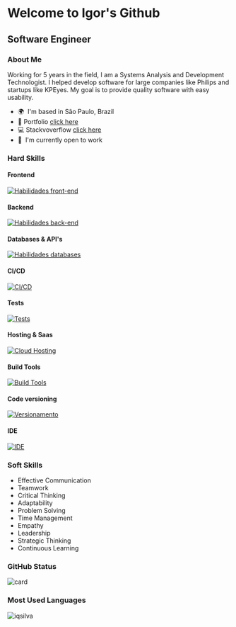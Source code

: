 Welcome to Igor's Github
==================================================================================================================================
Software Engineer
-------------------------------------------------------
### About Me 
Working for 5 years in the field, I am a Systems Analysis and Development Technologist.
I helped develop software for large companies like Philips and startups like KPEyes.
My goal is to provide quality software with easy usability. 

*   🌍  I'm based in São Paulo, Brazil
*   :floppy_disk:  Portfolio [click here](http://iqsilva.github.io/)
*   :computer: Stackvoverflow [click here](https://stackoverflow.com/users/22771394/igor-silva)
*   🚀  I'm currently open to work

### Hard Skills 

#### Frontend
[![Habilidades front-end](https://skillicons.dev/icons?i=html,css,js,ts,react,redux,sass
)](https://skillicons.dev)
 
#### Backend
[![Habilidades back-end](https://skillicons.dev/icons?i=js,ts,nodejs,express
)](https://skillicons.dev)

#### Databases & API's
[![Habilidades databases](https://skillicons.dev/icons?i=firebase,mongodb,mysql,postman
)](https://skillicons.dev)

#### CI/CD
[![CI/CD](https://skillicons.dev/icons?i=githubactions
)](https://skillicons.dev)

#### Tests
[![Tests](https://skillicons.dev/icons?i=jest
)](https://skillicons.dev)

#### Hosting & Saas
[![Cloud Hosting](https://skillicons.dev/icons?i=vercel,firebase,github
)](https://skillicons.dev)

#### Build Tools
[![Build Tools](https://skillicons.dev/icons?i=vite,react
)](https://skillicons.dev)

#### Code versioning
[![Versionamento](https://skillicons.dev/icons?i=git,github
)](https://skillicons.dev)

#### IDE
[![IDE](https://skillicons.dev/icons?i=vscode,idea,eclipse
)](https://skillicons.dev)

### Soft Skills 
- Effective Communication
- Teamwork
- Critical Thinking
- Adaptability
- Problem Solving
- Time Management
- Empathy
- Leadership
- Strategic Thinking
- Continuous Learning

### GitHub Status
![card](https://github-readme-stats.vercel.app/api?username=iqsilva&theme=tokyonight)
### Most Used Languages
![iqsilva](https://github-readme-stats.vercel.app/api/top-langs/?username=iqsilva&theme=tokyonight&hide=java,php,asp.net,c,c%23&exclude_repo=controle-treinamento-php)

